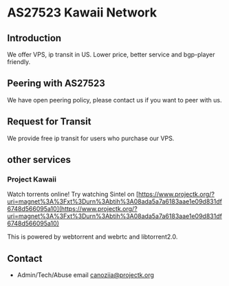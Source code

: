 # AS27523 Kawaii Network

## Introduction

We offer VPS, ip transit in US. Lower price, better service and bgp-player friendly.

## Peering with AS27523

We have open peering policy, please contact us if you want to peer with us.

## Request for Transit

We provide free ip transit for users who purchase our VPS.

## other services

### Project Kawaii

Watch torrents online! Try watching Sintel on [https://www.projectk.org/?uri=magnet%3A%3Fxt%3Durn%3Abtih%3A08ada5a7a6183aae1e09d831df6748d566095a10](https://www.projectk.org/?uri=magnet%3A%3Fxt%3Durn%3Abtih%3A08ada5a7a6183aae1e09d831df6748d566095a10)

This is powered by webtorrent and webrtc and libtorrent2.0.

## Contact

-   Admin/Tech/Abuse email [canoziia@projectk.org](mailto:canoziia@projectk.org)
